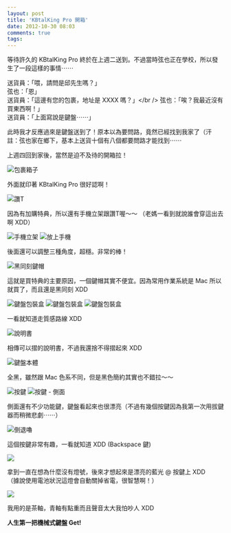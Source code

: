 ```yaml
---
layout: post
title: 'KBtalKing Pro 開箱'
date: 2012-10-30 08:03
comments: true
tags: 
---
```



等待許久的 KBtalKing Pro 終於在上週二送到。不過當時弦也正在學校，所以發生了一段這樣的事情⋯⋯

送貨員：「喂，請問是邱先生嗎？」<br />
弦也：「恩」<br />
送貨員：「這邊有您的包裹，地址是 XXXX 嗎？」</br />
弦也：「唉？我最近沒有買東西啊！」<br />
送貨員：「上面寫說是鍵盤⋯⋯」

此時我才反應過來是鍵盤送到了！原本以為要問路，竟然已經找到我家了（汗<br />
註：弦也家在鄉下，基本上送貨十個有八個都要問路才能找到⋯⋯

<!-- more -->

上週四回到家後，當然是迫不及待的開箱拉！

![包裹箱子](https://dl.dropbox.com/s/xarpwg3cqazp5pb/2012-10-25%2017.27.26.jpg?dl=1)

外面就印著 KBtalKing Pro 很好認啊！

![讚T](https://dl.dropbox.com/s/eb6mfxdlck70uqn/2012-10-25%2017.28.45.jpg?dl=1)

因為有加購特典，所以還有手機立架跟讚T喔～～
（老媽一看到就說誰會穿這出去啊 XDD）

![手機立架](https://dl.dropbox.com/s/g5o0bmnht9tp5c5/2012-10-25%2017.31.13.jpg?dl=1)
![放上手機](https://dl.dropbox.com/s/hezzzz30z8ss5kk/2012-10-25%2017.31.34.jpg?dl=1)

後面還可以調整三種角度，超穩。非常的棒！

![黑同刻鍵帽](https://dl.dropbox.com/s/vxm127va5tp4s1u/2012-10-25%2017.32.56.jpg?dl=1)

這就是買特典的主要原因，一個鍵帽其實不便宜。因為常用作業系統是 Mac 所以就買了，而且還是黑同刻 XDD

![鍵盤包裝盒](https://dl.dropbox.com/s/wn2wkqzap15tgbq/2012-10-25%2017.34.54.jpg?dl=1)
![鍵盤包裝盒](https://dl.dropbox.com/s/lifrqavckupplwf/2012-10-25%2017.35.15.jpg?dl=1)
![鍵盤包裝盒](https://dl.dropbox.com/s/x9evs6oqplc5klw/2012-10-25%2017.35.33.jpg?dl=1)

一看就知道走質感路線 XDD

![說明書](https://dl.dropbox.com/s/owt73gn7woly63n/2012-10-25%2017.36.54.jpg?dl=1)

相傳可以摺的說明書，不過我還捨不得摺起來 XDD

![鍵盤本體](https://dl.dropbox.com/s/rx0zrpuuh6ii7cb/2012-10-25%2017.37.11.jpg?dl=1)

全黑，雖然跟 Mac 色系不同，但是黑色簡約其實也不錯拉～～

![按鍵](https://dl.dropbox.com/s/3lf4iywg5200c9e/2012-10-25%2017.39.33.jpg?dl=1)
![按鍵 - 側面](https://dl.dropbox.com/s/nvc1yfn2fnhf9kj/2012-10-25%2017.39.52.jpg?dl=1)

側面還有不少功能鍵，鍵盤看起來也很漂亮（不過有幾個按鍵因為我第一次用拔鍵器而稍微悲劇⋯⋯）

![倒退嚕](https://dl.dropbox.com/s/vg125rbp0eqx7um/2012-10-25%2018.24.14.jpg?dl=1)

這個按鍵非常有趣，一看就知道 XDD (Backspace 鍵)

![](https://dl.dropbox.com/s/lu3giqd8foxmjr9/2012-10-25%2018.24.54.jpg?dl=1)

拿到一直在想為什麼沒有燈號，後來才想起來是漂亮的藍光 @ 按鍵上 XDD<br />
（據說使用電池狀況這燈會自動關掉省電，很智慧啊！）

![](https://dl.dropbox.com/s/vz0bh1cefx96vne/2012-10-25%2018.42.54.jpg?dl=1)

我用的是茶軸，青軸有點重而且聲音太大我怕吵人 XDD

**人生第一把機械式鍵盤 Get!**
